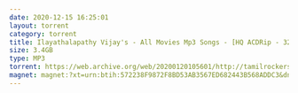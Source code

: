 ```yaml
---
date: 2020-12-15 16:25:01
layout: torrent
category: torrent
title: Ilayathalapathy Vijay's - All Movies Mp3 Songs - [HQ ACDRip - 320Kbps - 3.4GB]
size: 3.4GB
type: MP3
torrent: https://web.archive.org/web/20200120105601/http://tamilrockers.ws/index.php?app=core&module=attach&section=attach&attach_id=6503
magnet: magnet:?xt=urn:btih:572238F9872F8BD53AB3567ED682443B568ADDC3&dn=www.TamilRockers.to%20-%20Star%20Collections%20-%20Ilayathalapathy%20Vijay%27s%20-%20All%20Movies%20Mp3%20Songs%20-%20%5bHQ%20ACDRip%20-%20320Kbps%20-%203.4GB%5d&tr=udp%3a%2f%2feddie4.nl%3a6969%2fannounce&tr=udp%3a%2f%2ftracker4.piratux.com%3a6969%2fannounce&tr=udp%3a%2f%2ftracker.pomf.se%2fannounce&tr=%2audp%3a%2f%2fopen.demonii.com%3a1337%2fannounce&tr=udp%3a%2f%2feddie4.nl%3a6969%2fannounce&tr=udp%3a%2f%2ftracker4.piratux.com%3a6969%2fannounce&tr=udp%3a%2f%2ftracker.pomf.se%2fannounce&tr=udp%3a%2f%2f9.rarbg.com%3a2710%2fannounce&tr=http%3a%2f%2ftracker.aletorrenty.pl%3a2710%2fannounce&tr=udp%3a%2f%2ftracker.blackunicorn.xyz%3a6969%2fannounce&tr=udp%3a%2f%2ftorrent.gresille.org%3a80%2fannounce&tr=http%3a%2f%2fbt.careland.com.cn%3a6969%2fannounce&tr=http%3a%2f%2fexodus.desync.com%3a6969%2fannounce&tr=http%3a%2f%2fcoppersurfer.tk%3a6969%2fannounce
---
```

